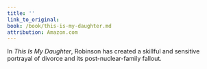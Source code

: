 ```yaml
---
title: ''
link_to_original:
book: /book/this-is-my-daughter.md
attribution: Amazon.com
---
```

In *This Is My Daughter*, Robinson has created a skillful and sensitive portrayal of divorce and its post-nuclear-family fallout.

